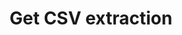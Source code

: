 ---
title: Get CSV extraction
excerpt: >-
  You can use this endpoint to get CSV files from documents, for example, from
  PDFs. In more detail, this endpoint converts your JSON document extraction to
  a comma-separated values.

  To compile multiple documents into one CSV file, specify the IDs of their
  recent extractions in the request separated by commas, for example,

  `/generate_csv/867514cc-fce7-40eb-8e9d-e6ec48cdac34,5093c65f-05bd-46a3-8df7-da3ed00f6d35`.

  For the best compiled spreadsheet results, configure your SenseML so that the
  documents output identically named fields.

  For more information about the conversion process, see [SenseML to spreadsheet
  reference](doc:excel-reference).

  For a list of document file types that Sensible can extract data from, see
  [Supported file types](doc:file-types).

  Call this endpoint after an extraction completes. For more information about
  checking extraction status,

  see the `GET /documents/{id}` endpoint.
api:
  file: extraction.json
  operationId: get-csv-extraction
deprecated: false
hidden: false
metadata:
  title: ''
  description: ''
  robots: index
next:
  description: ''
---